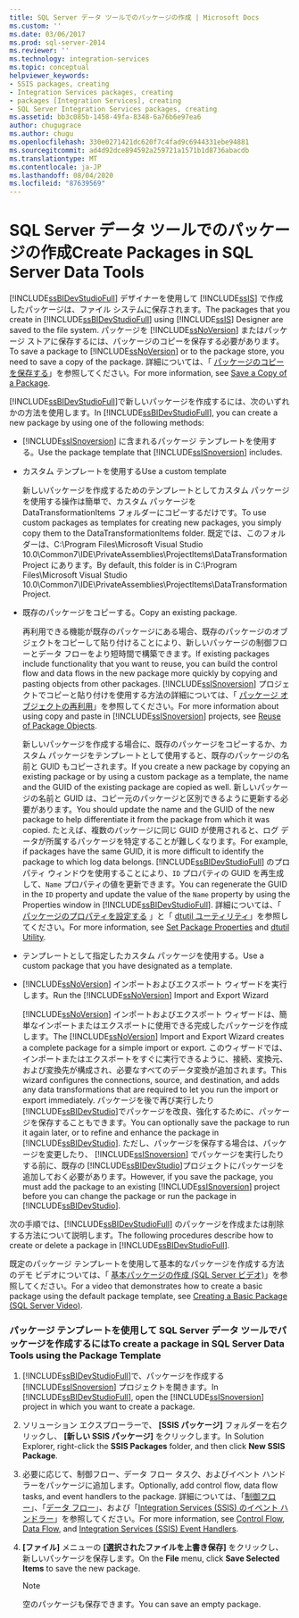 ```yaml
---
title: SQL Server データ ツールでのパッケージの作成 | Microsoft Docs
ms.custom: ''
ms.date: 03/06/2017
ms.prod: sql-server-2014
ms.reviewer: ''
ms.technology: integration-services
ms.topic: conceptual
helpviewer_keywords:
- SSIS packages, creating
- Integration Services packages, creating
- packages [Integration Services], creating
- SQL Server Integration Services packages, creating
ms.assetid: bb3c085b-1458-49fa-8348-6a76b6e97ea6
author: chugugrace
ms.author: chugu
ms.openlocfilehash: 330e0271421dc620f7c4fad9c6944331ebe94881
ms.sourcegitcommit: ad4d92dce894592a259721a1571b1d8736abacdb
ms.translationtype: MT
ms.contentlocale: ja-JP
ms.lasthandoff: 08/04/2020
ms.locfileid: "87639569"
---
```

# <a name="create-packages-in-sql-server-data-tools"></a><span data-ttu-id="18b59-102">SQL Server データ ツールでのパッケージの作成</span><span class="sxs-lookup"><span data-stu-id="18b59-102">Create Packages in SQL Server Data Tools</span></span>
  <span data-ttu-id="18b59-103">[!INCLUDE[ssBIDevStudioFull](../includes/ssbidevstudiofull-md.md)] デザイナーを使用して [!INCLUDE[ssIS](../includes/ssis-md.md)] で作成したパッケージは、ファイル システムに保存されます。</span><span class="sxs-lookup"><span data-stu-id="18b59-103">The packages that you create in [!INCLUDE[ssBIDevStudioFull](../includes/ssbidevstudiofull-md.md)] using [!INCLUDE[ssIS](../includes/ssis-md.md)] Designer are saved to the file system.</span></span> <span data-ttu-id="18b59-104">パッケージを [!INCLUDE[ssNoVersion](../includes/ssnoversion-md.md)] またはパッケージ ストアに保存するには、パッケージのコピーを保存する必要があります。</span><span class="sxs-lookup"><span data-stu-id="18b59-104">To save a package to [!INCLUDE[ssNoVersion](../includes/ssnoversion-md.md)] or to the package store, you need to save a copy of the package.</span></span> <span data-ttu-id="18b59-105">詳細については、「 [パッケージのコピーを保存する](../../2014/integration-services/save-a-copy-of-a-package.md)」を参照してください。</span><span class="sxs-lookup"><span data-stu-id="18b59-105">For more information, see [Save a Copy of a Package](../../2014/integration-services/save-a-copy-of-a-package.md).</span></span>  
  
 <span data-ttu-id="18b59-106">[!INCLUDE[ssBIDevStudioFull](../includes/ssbidevstudiofull-md.md)]で新しいパッケージを作成するには、次のいずれかの方法を使用します。</span><span class="sxs-lookup"><span data-stu-id="18b59-106">In [!INCLUDE[ssBIDevStudioFull](../includes/ssbidevstudiofull-md.md)], you can create a new package by using one of the following methods:</span></span>  
  
-   <span data-ttu-id="18b59-107">[!INCLUDE[ssISnoversion](../includes/ssisnoversion-md.md)] に含まれるパッケージ テンプレートを使用する。</span><span class="sxs-lookup"><span data-stu-id="18b59-107">Use the package template that [!INCLUDE[ssISnoversion](../includes/ssisnoversion-md.md)] includes.</span></span>  
  
-   <span data-ttu-id="18b59-108">カスタム テンプレートを使用する</span><span class="sxs-lookup"><span data-stu-id="18b59-108">Use a custom template</span></span>  
  
     <span data-ttu-id="18b59-109">新しいパッケージを作成するためのテンプレートとしてカスタム パッケージを使用する操作は簡単で、カスタム パッケージを DataTransformationItems フォルダーにコピーするだけです。</span><span class="sxs-lookup"><span data-stu-id="18b59-109">To use custom packages as templates for creating new packages, you simply copy them to the DataTransformationItems folder.</span></span> <span data-ttu-id="18b59-110">既定では、このフォルダーは、C:\Program Files\Microsoft Visual Studio 10.0\Common7\IDE\PrivateAssemblies\ProjectItems\DataTransformationProject にあります。</span><span class="sxs-lookup"><span data-stu-id="18b59-110">By default, this folder is in C:\Program Files\Microsoft Visual Studio 10.0\Common7\IDE\PrivateAssemblies\ProjectItems\DataTransformationProject.</span></span>  
  
-   <span data-ttu-id="18b59-111">既存のパッケージをコピーする。</span><span class="sxs-lookup"><span data-stu-id="18b59-111">Copy an existing package.</span></span>  
  
     <span data-ttu-id="18b59-112">再利用できる機能が既存のパッケージにある場合、既存のパッケージのオブジェクトをコピーして貼り付けることにより、新しいパッケージの制御フローとデータ フローをより短時間で構築できます。</span><span class="sxs-lookup"><span data-stu-id="18b59-112">If existing packages include functionality that you want to reuse, you can build the control flow and data flows in the new package more quickly by copying and pasting objects from other packages.</span></span> <span data-ttu-id="18b59-113">[!INCLUDE[ssISnoversion](../includes/ssisnoversion-md.md)] プロジェクトでコピーと貼り付けを使用する方法の詳細については、「 [パッケージ オブジェクトの再利用](reuse-of-package-objects.md)」を参照してください。</span><span class="sxs-lookup"><span data-stu-id="18b59-113">For more information about using copy and paste in [!INCLUDE[ssISnoversion](../includes/ssisnoversion-md.md)] projects, see [Reuse of Package Objects](reuse-of-package-objects.md).</span></span>  
  
     <span data-ttu-id="18b59-114">新しいパッケージを作成する場合に、既存のパッケージをコピーするか、カスタム パッケージをテンプレートとして使用すると、既存のパッケージの名前と GUID もコピーされます。</span><span class="sxs-lookup"><span data-stu-id="18b59-114">If you create a new package by copying an existing package or by using a custom package as a template, the name and the GUID of the existing package are copied as well.</span></span> <span data-ttu-id="18b59-115">新しいパッケージの名前と GUID は、コピー元のパッケージと区別できるように更新する必要があります。</span><span class="sxs-lookup"><span data-stu-id="18b59-115">You should update the name and the GUID of the new package to help differentiate it from the package from which it was copied.</span></span> <span data-ttu-id="18b59-116">たとえば、複数のパッケージに同じ GUID が使用されると、ログ データが所属するパッケージを特定することが難しくなります。</span><span class="sxs-lookup"><span data-stu-id="18b59-116">For example, if packages have the same GUID, it is more difficult to identify the package to which log data belongs.</span></span> <span data-ttu-id="18b59-117">[!INCLUDE[ssBIDevStudioFull](../includes/ssbidevstudiofull-md.md)] のプロパティ ウィンドウを使用することにより、`ID` プロパティの GUID を再生成して、`Name` プロパティの値を更新できます。</span><span class="sxs-lookup"><span data-stu-id="18b59-117">You can regenerate the GUID in the `ID` property and update the value of the `Name` property by using the Properties window in [!INCLUDE[ssBIDevStudioFull](../includes/ssbidevstudiofull-md.md)].</span></span> <span data-ttu-id="18b59-118">詳細については、「 [パッケージのプロパティを設定する](set-package-properties.md) 」と「 [dtutil ユーティリティ](dtutil-utility.md)」を参照してください。</span><span class="sxs-lookup"><span data-stu-id="18b59-118">For more information, see [Set Package Properties](set-package-properties.md) and [dtutil Utility](dtutil-utility.md).</span></span>  
  
-   <span data-ttu-id="18b59-119">テンプレートとして指定したカスタム パッケージを使用する。</span><span class="sxs-lookup"><span data-stu-id="18b59-119">Use a custom package that you have designated as a template.</span></span>  
  
-   <span data-ttu-id="18b59-120">[!INCLUDE[ssNoVersion](../includes/ssnoversion-md.md)] インポートおよびエクスポート ウィザードを実行します。</span><span class="sxs-lookup"><span data-stu-id="18b59-120">Run the [!INCLUDE[ssNoVersion](../includes/ssnoversion-md.md)] Import and Export Wizard</span></span>  
  
     <span data-ttu-id="18b59-121">[!INCLUDE[ssNoVersion](../includes/ssnoversion-md.md)] インポートおよびエクスポート ウィザードは、簡単なインポートまたはエクスポートに使用できる完成したパッケージを作成します。</span><span class="sxs-lookup"><span data-stu-id="18b59-121">The [!INCLUDE[ssNoVersion](../includes/ssnoversion-md.md)] Import and Export Wizard creates a complete package for a simple import or export.</span></span> <span data-ttu-id="18b59-122">このウィザードでは、インポートまたはエクスポートをすぐに実行できるように、接続、変換元、および変換先が構成され、必要なすべてのデータ変換が追加されます。</span><span class="sxs-lookup"><span data-stu-id="18b59-122">This wizard configures the connections, source, and destination, and adds any data transformations that are required to let you run the import or export immediately.</span></span> <span data-ttu-id="18b59-123">パッケージを後で再び実行したり [!INCLUDE[ssBIDevStudio](../includes/ssbidevstudio-md.md)]でパッケージを改良、強化するために、パッケージを保存することもできます。</span><span class="sxs-lookup"><span data-stu-id="18b59-123">You can optionally save the package to run it again later, or to refine and enhance the package in [!INCLUDE[ssBIDevStudio](../includes/ssbidevstudio-md.md)].</span></span> <span data-ttu-id="18b59-124">ただし、パッケージを保存する場合は、パッケージを変更したり、 [!INCLUDE[ssISnoversion](../includes/ssisnoversion-md.md)] でパッケージを実行したりする前に、既存の [!INCLUDE[ssBIDevStudio](../includes/ssbidevstudio-md.md)]プロジェクトにパッケージを追加しておく必要があります。</span><span class="sxs-lookup"><span data-stu-id="18b59-124">However, if you save the package, you must add the package to an existing [!INCLUDE[ssISnoversion](../includes/ssisnoversion-md.md)] project before you can change the package or run the package in [!INCLUDE[ssBIDevStudio](../includes/ssbidevstudio-md.md)].</span></span>  
  
 <span data-ttu-id="18b59-125">次の手順では、[!INCLUDE[ssBIDevStudioFull](../includes/ssbidevstudiofull-md.md)] のパッケージを作成または削除する方法について説明します。</span><span class="sxs-lookup"><span data-stu-id="18b59-125">The following procedures describe how to create or delete a package in [!INCLUDE[ssBIDevStudioFull](../includes/ssbidevstudiofull-md.md)].</span></span>  
  
 <span data-ttu-id="18b59-126">既定のパッケージ テンプレートを使用して基本的なパッケージを作成する方法のデモ ビデオについては、「 [基本パッケージの作成 (SQL Server ビデオ)](https://go.microsoft.com/fwlink/?LinkId=131023)」を参照してください。</span><span class="sxs-lookup"><span data-stu-id="18b59-126">For a video that demonstrates how to create a basic package using the default package template, see [Creating a Basic Package (SQL Server Video)](https://go.microsoft.com/fwlink/?LinkId=131023).</span></span>  
  
### <a name="to-create-a-package-in-sql-server-data-tools-using-the-package-template"></a><span data-ttu-id="18b59-127">パッケージ テンプレートを使用して SQL Server データ ツールでパッケージを作成するには</span><span class="sxs-lookup"><span data-stu-id="18b59-127">To create a package in SQL Server Data Tools using the Package Template</span></span>  
  
1.  <span data-ttu-id="18b59-128">[!INCLUDE[ssBIDevStudioFull](../includes/ssbidevstudiofull-md.md)]で、パッケージを作成する [!INCLUDE[ssISnoversion](../includes/ssisnoversion-md.md)] プロジェクトを開きます。</span><span class="sxs-lookup"><span data-stu-id="18b59-128">In [!INCLUDE[ssBIDevStudioFull](../includes/ssbidevstudiofull-md.md)], open the [!INCLUDE[ssISnoversion](../includes/ssisnoversion-md.md)] project in which you want to create a package.</span></span>  
  
2.  <span data-ttu-id="18b59-129">ソリューション エクスプローラーで、 **[SSIS パッケージ]** フォルダーを右クリックし、 **[新しい SSIS パッケージ]** をクリックします。</span><span class="sxs-lookup"><span data-stu-id="18b59-129">In Solution Explorer, right-click the **SSIS Packages** folder, and then click **New SSIS Package**.</span></span>  
  
3.  <span data-ttu-id="18b59-130">必要に応じて、制御フロー、データ フロー タスク、およびイベント ハンドラーをパッケージに追加します。</span><span class="sxs-lookup"><span data-stu-id="18b59-130">Optionally, add control flow, data flow tasks, and event handlers to the package.</span></span> <span data-ttu-id="18b59-131">詳細については、「[制御フロー](control-flow/control-flow.md)」、「[データ フロー](data-flow/data-flow.md)」、および「[Integration Services &#40;SSIS&#41; のイベント ハンドラー](integration-services-ssis-event-handlers.md)」を参照してください。</span><span class="sxs-lookup"><span data-stu-id="18b59-131">For more information, see [Control Flow](control-flow/control-flow.md), [Data Flow](data-flow/data-flow.md), and [Integration Services &#40;SSIS&#41; Event Handlers](integration-services-ssis-event-handlers.md).</span></span>  
  
4.  <span data-ttu-id="18b59-132">**[ファイル]** メニューの **[選択されたファイルを上書き保存]** をクリックし、新しいパッケージを保存します。</span><span class="sxs-lookup"><span data-stu-id="18b59-132">On the **File** menu, click **Save Selected Items** to save the new package.</span></span>  
  
    > [!NOTE]  
    >  <span data-ttu-id="18b59-133">空のパッケージも保存できます。</span><span class="sxs-lookup"><span data-stu-id="18b59-133">You can save an empty package.</span></span>  
  
  
